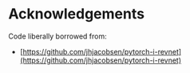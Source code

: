 # Acknowledgements
Code liberally borrowed from:
- [https://github.com/jhjacobsen/pytorch-i-revnet](https://github.com/jhjacobsen/pytorch-i-revnet)
